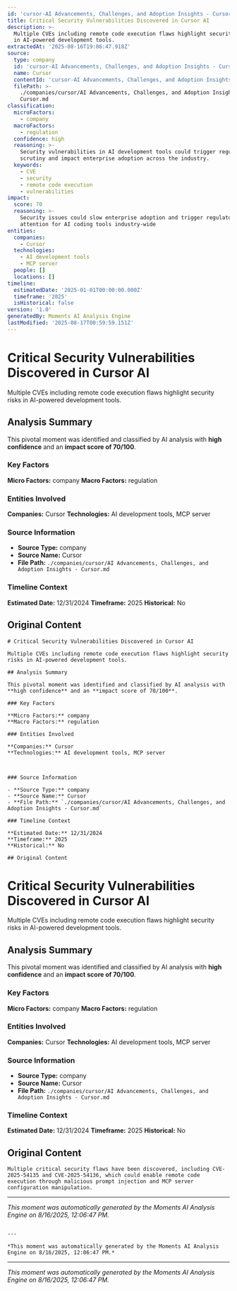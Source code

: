 ```yaml
---
id: 'cursor-AI Advancements, Challenges, and Adoption Insights - Cursor-moment-4'
title: Critical Security Vulnerabilities Discovered in Cursor AI
description: >-
  Multiple CVEs including remote code execution flaws highlight security risks
  in AI-powered development tools.
extractedAt: '2025-08-16T19:06:47.918Z'
source:
  type: company
  id: 'cursor-AI Advancements, Challenges, and Adoption Insights - Cursor'
  name: Cursor
  contentId: 'cursor-AI Advancements, Challenges, and Adoption Insights - Cursor'
  filePath: >-
    ./companies/cursor/AI Advancements, Challenges, and Adoption Insights -
    Cursor.md
classification:
  microFactors:
    - company
  macroFactors:
    - regulation
  confidence: high
  reasoning: >-
    Security vulnerabilities in AI development tools could trigger regulatory
    scrutiny and impact enterprise adoption across the industry.
  keywords:
    - CVE
    - security
    - remote code execution
    - vulnerabilities
impact:
  score: 70
  reasoning: >-
    Security issues could slow enterprise adoption and trigger regulatory
    attention for AI coding tools industry-wide
entities:
  companies:
    - Cursor
  technologies:
    - AI development tools
    - MCP server
  people: []
  locations: []
timeline:
  estimatedDate: '2025-01-01T00:00:00.000Z'
  timeframe: '2025'
  isHistorical: false
version: '1.0'
generatedBy: Moments AI Analysis Engine
lastModified: '2025-08-17T00:59:59.151Z'
---
```

# Critical Security Vulnerabilities Discovered in Cursor AI

Multiple CVEs including remote code execution flaws highlight security risks in AI-powered development tools.

## Analysis Summary

This pivotal moment was identified and classified by AI analysis with **high confidence** and an **impact score of 70/100**.

### Key Factors

**Micro Factors:** company
**Macro Factors:** regulation

### Entities Involved

**Companies:** Cursor
**Technologies:** AI development tools, MCP server



### Source Information

- **Source Type:** company
- **Source Name:** Cursor
- **File Path:** `./companies/cursor/AI Advancements, Challenges, and Adoption Insights - Cursor.md`

### Timeline Context

**Estimated Date:** 12/31/2024
**Timeframe:** 2025
**Historical:** No

## Original Content

```
# Critical Security Vulnerabilities Discovered in Cursor AI

Multiple CVEs including remote code execution flaws highlight security risks in AI-powered development tools.

## Analysis Summary

This pivotal moment was identified and classified by AI analysis with **high confidence** and an **impact score of 70/100**.

### Key Factors

**Micro Factors:** company
**Macro Factors:** regulation

### Entities Involved

**Companies:** Cursor
**Technologies:** AI development tools, MCP server



### Source Information

- **Source Type:** company
- **Source Name:** Cursor
- **File Path:** `./companies/cursor/AI Advancements, Challenges, and Adoption Insights - Cursor.md`

### Timeline Context

**Estimated Date:** 12/31/2024
**Timeframe:** 2025
**Historical:** No

## Original Content

```
# Critical Security Vulnerabilities Discovered in Cursor AI

Multiple CVEs including remote code execution flaws highlight security risks in AI-powered development tools.

## Analysis Summary

This pivotal moment was identified and classified by AI analysis with **high confidence** and an **impact score of 70/100**.

### Key Factors

**Micro Factors:** company
**Macro Factors:** regulation

### Entities Involved

**Companies:** Cursor
**Technologies:** AI development tools, MCP server



### Source Information

- **Source Type:** company
- **Source Name:** Cursor
- **File Path:** `./companies/cursor/AI Advancements, Challenges, and Adoption Insights - Cursor.md`

### Timeline Context

**Estimated Date:** 12/31/2024
**Timeframe:** 2025
**Historical:** No

## Original Content

```
Multiple critical security flaws have been discovered, including CVE-2025-54135 and CVE-2025-54136, which could enable remote code execution through malicious prompt injection and MCP server configuration manipulation.
```

---

*This moment was automatically generated by the Moments AI Analysis Engine on 8/16/2025, 12:06:47 PM.*

```

---

*This moment was automatically generated by the Moments AI Analysis Engine on 8/16/2025, 12:06:47 PM.*

```

---

*This moment was automatically generated by the Moments AI Analysis Engine on 8/16/2025, 12:06:47 PM.*
